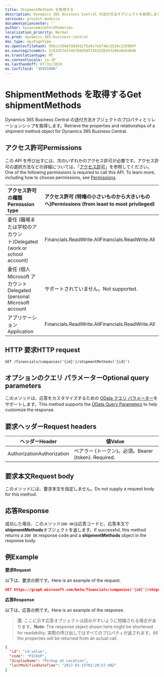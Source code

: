 ```yaml
---
title: ShipmentMethods を取得する
description: Dynamics 365 Business Central の送付方法オブジェクトを取得します。
services: project-madeira
documentationcenter: ''
author: SusanneWindfeldPedersen
localization_priority: Normal
ms.prod: dynamics-365-business-central
doc_type: apiPageType
ms.openlocfilehash: 956cc594d7dd4912f5a9c7e5f48c5528c235999f
ms.sourcegitcommit: 2c62457e57467b8d50f21b255b553106a9a5d8d6
ms.translationtype: MT
ms.contentlocale: ja-JP
ms.lasthandoff: 07/31/2019
ms.locfileid: "35955996"
---
```

# <a name="get-shipmentmethods"></a><span data-ttu-id="974e2-103">ShipmentMethods を取得する</span><span class="sxs-lookup"><span data-stu-id="974e2-103">Get shipmentMethods</span></span>
<span data-ttu-id="974e2-104">Dynamics 365 Business Central の送付方法オブジェクトのプロパティとリレーションシップを取得します。</span><span class="sxs-lookup"><span data-stu-id="974e2-104">Retrieve the properties and relationships of a shipment method object for Dynamics 365 Business Central.</span></span>

## <a name="permissions"></a><span data-ttu-id="974e2-105">アクセス許可</span><span class="sxs-lookup"><span data-stu-id="974e2-105">Permissions</span></span>
<span data-ttu-id="974e2-p101">この API を呼び出すには、次のいずれかのアクセス許可が必要です。アクセス許可の選択方法などの詳細については、「[アクセス許可](/graph/permissions-reference)」を参照してください。</span><span class="sxs-lookup"><span data-stu-id="974e2-p101">One of the following permissions is required to call this API. To learn more, including how to choose permissions, see [Permissions](/graph/permissions-reference).</span></span>

|<span data-ttu-id="974e2-108">アクセス許可の種類</span><span class="sxs-lookup"><span data-stu-id="974e2-108">Permission type</span></span> |<span data-ttu-id="974e2-109">アクセス許可 (特権の小さいものから大きいものへ)</span><span class="sxs-lookup"><span data-stu-id="974e2-109">Permissions (from least to most privileged)</span></span>|
|:---------------|:------------------------------------------|
|<span data-ttu-id="974e2-110">委任 (職場または学校のアカウント)</span><span class="sxs-lookup"><span data-stu-id="974e2-110">Delegated (work or school account)</span></span>|<span data-ttu-id="974e2-111">Financials.ReadWrite.All</span><span class="sxs-lookup"><span data-stu-id="974e2-111">Financials.ReadWrite.All</span></span> |
|<span data-ttu-id="974e2-112">委任 (個人 Microsoft アカウント</span><span class="sxs-lookup"><span data-stu-id="974e2-112">Delegated (personal Microsoft account</span></span>|<span data-ttu-id="974e2-113">サポートされていません。</span><span class="sxs-lookup"><span data-stu-id="974e2-113">Not supported.</span></span>|
|<span data-ttu-id="974e2-114">アプリケーション</span><span class="sxs-lookup"><span data-stu-id="974e2-114">Application</span></span>|<span data-ttu-id="974e2-115">Financials.ReadWrite.All</span><span class="sxs-lookup"><span data-stu-id="974e2-115">Financials.ReadWrite.All</span></span>|

## <a name="http-request"></a><span data-ttu-id="974e2-116">HTTP 要求</span><span class="sxs-lookup"><span data-stu-id="974e2-116">HTTP request</span></span>

```
GET /financials/companies('{id}')/shipmentMethods('{id}')
```

## <a name="optional-query-parameters"></a><span data-ttu-id="974e2-117">オプションのクエリ パラメーター</span><span class="sxs-lookup"><span data-stu-id="974e2-117">Optional query parameters</span></span>
<span data-ttu-id="974e2-118">このメソッドは、応答をカスタマイズするための [OData クエリ パラメーター](/graph/query-parameters)をサポートします。</span><span class="sxs-lookup"><span data-stu-id="974e2-118">This method supports the [OData Query Parameters](/graph/query-parameters) to help customize the response.</span></span>

## <a name="request-headers"></a><span data-ttu-id="974e2-119">要求ヘッダー</span><span class="sxs-lookup"><span data-stu-id="974e2-119">Request headers</span></span>
|<span data-ttu-id="974e2-120">ヘッダー</span><span class="sxs-lookup"><span data-stu-id="974e2-120">Header</span></span>|<span data-ttu-id="974e2-121">値</span><span class="sxs-lookup"><span data-stu-id="974e2-121">Value</span></span>|
|------|-----|
|<span data-ttu-id="974e2-122">Authorization</span><span class="sxs-lookup"><span data-stu-id="974e2-122">Authorization</span></span>  |<span data-ttu-id="974e2-p102">ベアラー {トークン}。必須。</span><span class="sxs-lookup"><span data-stu-id="974e2-p102">Bearer {token}. Required.</span></span> |

## <a name="request-body"></a><span data-ttu-id="974e2-125">要求本文</span><span class="sxs-lookup"><span data-stu-id="974e2-125">Request body</span></span>
<span data-ttu-id="974e2-126">このメソッドには、要求本文を指定しません。</span><span class="sxs-lookup"><span data-stu-id="974e2-126">Do not supply a request body for this method.</span></span>

## <a name="response"></a><span data-ttu-id="974e2-127">応答</span><span class="sxs-lookup"><span data-stu-id="974e2-127">Response</span></span>
<span data-ttu-id="974e2-128">成功した場合、このメソッド`200 OK`は応答コードと、応答本文で**shipmentMethods**オブジェクトを返します。</span><span class="sxs-lookup"><span data-stu-id="974e2-128">If successful, this method returns a `200 OK` response code and a **shipmentMethods** object in the response body.</span></span>

## <a name="example"></a><span data-ttu-id="974e2-129">例</span><span class="sxs-lookup"><span data-stu-id="974e2-129">Example</span></span>

<span data-ttu-id="974e2-130">**要求**</span><span class="sxs-lookup"><span data-stu-id="974e2-130">**Request**</span></span>

<span data-ttu-id="974e2-131">以下は、要求の例です。</span><span class="sxs-lookup"><span data-stu-id="974e2-131">Here is an example of the request.</span></span>
```json
GET https://graph.microsoft.com/beta/financials/companies('{id}')/shipmentMethods('{id}')
```

<span data-ttu-id="974e2-132">**応答**</span><span class="sxs-lookup"><span data-stu-id="974e2-132">**Response**</span></span>

<span data-ttu-id="974e2-133">以下は、応答の例です。</span><span class="sxs-lookup"><span data-stu-id="974e2-133">Here is an example of the response.</span></span> 

> <span data-ttu-id="974e2-134">**注**: ここに示す応答オブジェクトは読みやすいように短縮される場合があります。</span><span class="sxs-lookup"><span data-stu-id="974e2-134">**Note**: The response object shown here might be shortened for readability.</span></span> <span data-ttu-id="974e2-135">実際の呼び出しではすべてのプロパティが返されます。</span><span class="sxs-lookup"><span data-stu-id="974e2-135">All the properties will be returned from an actual call.</span></span>

```json
{
  "id": "id-value",
  "code": "PICKUP",
  "displayName": "Pickup at Location",
  "lastModifiedDateTime": "2017-03-15T02:20:57.09Z"
}
```

